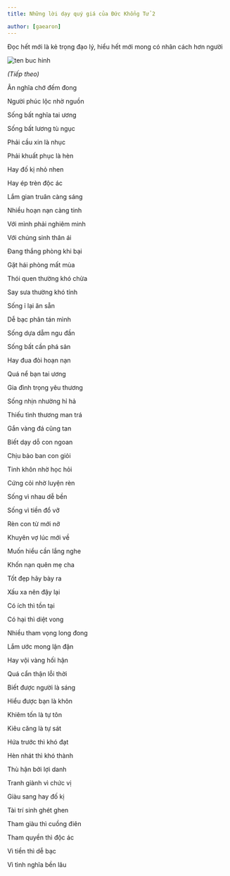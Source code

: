 ```yaml
---
title: Những lời dạy quý giá của Đức Khổng Tử 2

author: [gaearon]
---
```


Đọc hết mới là kẻ trọng đạo lý, hiểu hết mới mong có nhân cách hơn người

![ten buc hinh](https://1.bp.blogspot.com/-MUGUcjj7jsw/VupdEjiXJYI/AAAAAAAACdQ/KoDjW4GwNJMipJ0RnQJ2xmxgLTwM_dc9A/s1600/04-MPI-KhongTu-160317.jpg "ten buc hinh")

*(Tiếp theo)*

Ân nghĩa chớ đếm đong

Người phúc lộc nhờ nguồn

Sống bất nghĩa tai ương

Sống bất lương tù ngục

Phải cầu xin là nhục

Phải khuất phục là hèn

Hay đố kị nhỏ nhen

Hay ép trèn độc ác

Lắm gian truân càng sáng

Nhiều hoạn nạn càng tinh

Với mình phải nghiêm minh

Với chúng sinh thân ái

Đang thắng phòng khi bại

Gặt hái phòng mất mùa

Thói quen thường khó chừa

Say sưa thường khó tỉnh

Sống ỉ lại ăn sẵn

Dễ bạc phân tán mình

Sống dựa dẫm ngu đần

Sống bất cần phá sản

Hay đua đòi hoạn nạn

Quá nể bạn tai ương

Gia đình trọng yêu thương

Sống nhịn nhường hỉ hả

Thiếu tình thương man trá

Gắn vàng đá cũng tan

Biết dạy dỗ con ngoan

Chịu bảo ban con giỏi

Tinh khôn nhờ học hỏi

Cứng cỏi nhờ luyện rèn

Sống vì nhau dễ bền

Sống vì tiền đổ vỡ

Rèn con từ mới nở

Khuyên vợ lúc mới về

Muốn hiểu cần lắng nghe

Khốn nạn quên mẹ cha

Tốt đẹp hãy bày ra

Xấu xa nên đậy lại

Có ích thì tồn tại

Có hại thì diệt vong

Nhiều tham vọng long đong

Lắm ước mong lận đận

Hay vội vàng hối hận

Quá cẩn thận lỗi thời

Biết được người là sáng

Hiểu được bạn là khôn

Khiêm tốn là tự tôn

Kiêu căng là tự sát

Hứa trước thì khó đạt

Hèn nhát thì khó thành

Thù hận bởi lợi danh

Tranh giành vì chức vị

Giàu sang hay đố kị

Tài trí sinh ghét ghen

Tham giàu thì cuồng điên

Tham quyền thì độc ác

Vì tiền thì dễ bạc

Vì tình nghĩa bền lâu
